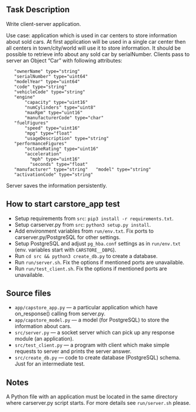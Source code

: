 ## Task Description
Write client-server application.

Use case: application which is used in car centers to store information
about sold cars. At first application will be used in a single car center then
all centers in town/city/world will use it to store information. It should be
possible to retrieve info about any sold car by serialNumber.
Clients pass to server an Object “Car” with following attributes:
```
   "ownerName" type="string"
   "serialNumber" type="uint64"
   "modelYear" type="uint64"
   "code" type="string"
   "vehicleCode" type="string"
   "engine"
       "capacity" type="uint16"
       "numCylinders" type="uint8"
       "maxRpm" type="uint16"
       "manufacturerCode" type="char"
   "fuelFigures"
       "speed" type="uint16"
       "mpg" type="float"
       "usageDescription" type="string"
   "performanceFigures"
       "octaneRating" type="uint16"
       "acceleration"
         "mph" type="uint16"
         "seconds" type="float"
   "manufacturer" type="string"   "model" type="string"
   "activationCode" type="string"
```
Server saves the information persistently.


## How to start carstore_app test
* Setup requirements from `src`: `pip3 install -r requirements.txt`.
* Setup carserver.py from `src`: `python3 setup.py install`.
* Add environment variables from `run/env.txt`. Fix ports to carserver.py/PostgreSQL for other settings.
* Setup PostgreSQL and adjust `pg_hba.conf` settings as in `run/env.txt` (env. variables start with `CARSTORE__DBPG`).
* Run `cd src && python3 create_db.py` to create a database.
* Run `run/server.sh`. Fix the options if mentioned ports are unavailable.
* Run `run/test_client.sh`. Fix the options if mentioned ports are unavailable.


## Source files
* `app/capstore_app.py` — a particular application which have on_response() calling from server.py.
* `app/capstore_model.py` — a model (for PostgreSQL) to store the information about cars.
* `src/server.py` — a socket server which can pick up any response module (an application).
* `src/test_client.py` — a program with client which make simple requests to server and prints the server answer.
* `src/create_db.py` — code to create database (PostgreSQL) schema. Just for an intermediate test.


## Notes
A Python file with an application must be located in the same directory where carserver.py script starts. For more details see `run/server.sh` please.
